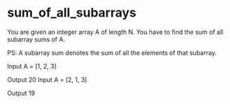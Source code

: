 # sum_of_all_subarrays

You are given an integer array A of length N.
You have to find the sum of all subarray sums of A.

PS: A subarray sum denotes the sum of all the elements of that subarray.

Input
A = [1, 2, 3]

Output
20
Input
A = [2, 1, 3]

Output
19
